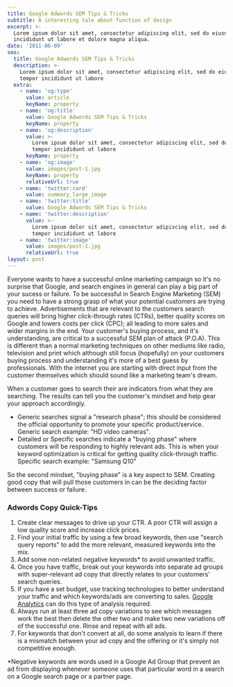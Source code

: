 ```yaml
---
title: Google Adwords SEM Tips & Tricks
subtitle: A interesting tale about function of design
excerpt: >-
  Lorem ipsum dolor sit amet, consectetur adipiscing elit, sed do eiusmod tempor
  incididunt ut labore et dolore magna aliqua.
date: '2011-06-09'
seo:
  title: Google Adwords SEM Tips & Tricks
  description: >-
    Lorem ipsum dolor sit amet, consectetur adipiscing elit, sed do eiusmod
    tempor incididunt ut labore
  extra:
    - name: 'og:type'
      value: article
      keyName: property
    - name: 'og:title'
      value: Google Adwords SEM Tips & Tricks
      keyName: property
    - name: 'og:description'
      value: >-
        Lorem ipsum dolor sit amet, consectetur adipiscing elit, sed do eiusmod
        tempor incididunt ut labore
      keyName: property
    - name: 'og:image'
      value: images/post-1.jpg
      keyName: property
      relativeUrl: true
    - name: 'twitter:card'
      value: summary_large_image
    - name: 'twitter:title'
      value: Google Adwords SEM Tips & Tricks
    - name: 'twitter:description'
      value: >-
        Lorem ipsum dolor sit amet, consectetur adipiscing elit, sed do eiusmod
        tempor incididunt ut labore
    - name: 'twitter:image'
      value: images/post-1.jpg
      relativeUrl: true
layout: post
---
```


Everyone wants to have a successful online marketing campaign so it's no surprise that Google, and search engines in general can play a big part of your sucess or failure. To be successful in Search Engine Marketing (SEM) you need to have a strong grasp of what your potential customers are trying to achieve. Advertisements that are relevant to the customers search queries will bring higher click-through rates (CTRs), better quality scores on Google and lowers costs per click (CPC); all leading to more sales and wider margins in the end. Your customer's buying process, and it's understanding, are critical to a successful SEM plan of attack (P.O.A). This is different than a normal marketing techniques on other mediums like radio, television and print which although still focus (hopefully) on your customers buying process and understanding it's more of a best guess by professionals. With the internet you are starting with direct input from the customer themselves which should sound like a marketing team's dream.

When a customer goes to search their are indicators from what they are searching. The results can tell you the customer's mindset and help gear your approach accordingly.

- Generic searches signal a "research phase"; this should be considered the official opportunity to promote your specific product/service. Generic search example: "HD video cameras".
- Detailed or Specific searches indicate a "buying phase" where customers will be responding to highly relevant ads. This is when your keyword optimization is critical for getting quality click-through traffic. Specific search example: "Samsung Q10"

So the second mindset, "buying phase" is a key aspect to SEM. Creating good copy that will pull those customers in can be the deciding factor between success or failure.

### Adwords Copy Quick-Tips

1. Create clear messages to drive up your CTR. A poor CTR will assign a low quality score and increase click prices.
2. Find your initial traffic by using a few broad keywords, then use "search query reports" to add the more relevant, measured keywords into the mix.
3. Add some non-related negative keywords\* to avoid unwanted traffic.
4. Once you have traffic, break out your keywords into separate ad groups with super-relevant ad copy that directly relates to your customers' search queries.
5. If you have a set budget, use tracking technologies to better understand your traffic and which keywords/ads are converting to sales. [Google Analytics](https://www.google.com/analytics/) can do this type of analysis required.
6. Always run at least three ad copy variations to see which messages work the best then delete the other two and make two new variations off of the successful one. Rinse and repeat with all ads.
7. For keywords that don't convert at all, do some analysis to learn if there is a mismatch between your ad copy and the offering or it's simply not competitive enough.

\*Negative keywords are words used in a Google Ad Group that prevent an ad from displaying whenever someone uses that particular word in a search on a Google search page or a partner page.
